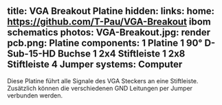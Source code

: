 title: VGA Breakout Platine
hidden:
links:
    home: https://github.com/T-Pau/VGA-Breakout
    ibom
    schematics
photos:
    VGA-Breakout.jpg: render
    pcb.png: Platine
components:
    1 Platine
    1 90° D-Sub-15-HD Buchse
    1 2x4 Stiftleiste
    1 2x8 Stiftleiste
    4 Jumper
systems:
    Computer
---
Diese Platine führt alle Signale des VGA Steckers an eine Stiftleiste. Zusätzlich können die verschiedenen GND Leitungen per Jumper verbunden werden.
